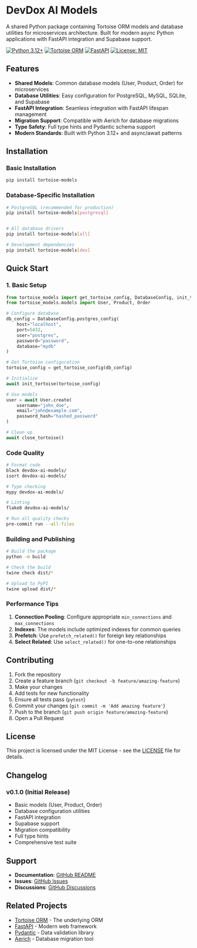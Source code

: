 # DevDox AI Models

A shared Python package containing Tortoise ORM models and database utilities for microservices architecture. Built for modern async Python applications with FastAPI integration and Supabase support.

[![Python 3.12+](https://img.shields.io/badge/python-3.12+-blue.svg)](https://www.python.org/downloads/)
[![Tortoise ORM](https://img.shields.io/badge/tortoise--orm-0.20+-green.svg)](https://tortoise.github.io/)
[![FastAPI](https://img.shields.io/badge/FastAPI-compatible-orange.svg)](https://fastapi.tiangolo.com/)
[![License: MIT](https://img.shields.io/badge/License-MIT-yellow.svg)](https://opensource.org/licenses/MIT)

## Features

- **Shared Models**: Common database models (User, Product, Order) for microservices
- **Database Utilities**: Easy configuration for PostgreSQL, MySQL, SQLite, and Supabase
- **FastAPI Integration**: Seamless integration with FastAPI lifespan management
- **Migration Support**: Compatible with Aerich for database migrations
- **Type Safety**: Full type hints and Pydantic schema support
- **Modern Standards**: Built with Python 3.12+ and async/await patterns

## Installation

### Basic Installation

```bash
pip install tortoise-models
```

### Database-Specific Installation

```bash
# PostgreSQL (recommended for production)
pip install tortoise-models[postgresql]


# All database drivers
pip install tortoise-models[all]

# Development dependencies
pip install tortoise-models[dev]
```

## Quick Start

### 1. Basic Setup

```python
from tortoise_models import get_tortoise_config, DatabaseConfig, init_tortoise, close_tortoise
from tortoise_models.models import User, Product, Order

# Configure database
db_config = DatabaseConfig.postgres_config(
    host="localhost",
    port=5432,
    user="postgres",
    password="password",
    database="mydb"
)

# Get Tortoise configuration
tortoise_config = get_tortoise_config(db_config)

# Initialize
await init_tortoise(tortoise_config)

# Use models
user = await User.create(
    username="john_doe",
    email="john@example.com",
    password_hash="hashed_password"
)

# Clean up
await close_tortoise()
```

### Code Quality

```bash
# Format code
black devdox-ai-models/
isort devdox-ai-models/

# Type checking
mypy devdox-ai-models/

# Linting
flake8 devdox-ai-models/

# Run all quality checks
pre-commit run --all-files
```

### Building and Publishing

```bash
# Build the package
python -m build

# Check the build
twine check dist/*

# Upload to PyPI
twine upload dist/*
```


### Performance Tips

1. **Connection Pooling**: Configure appropriate `min_connections` and `max_connections`
2. **Indexes**: The models include optimized indexes for common queries
3. **Prefetch**: Use `prefetch_related()` for foreign key relationships
4. **Select Related**: Use `select_related()` for one-to-one relationships

## Contributing

1. Fork the repository
2. Create a feature branch (`git checkout -b feature/amazing-feature`)
3. Make your changes
4. Add tests for new functionality
5. Ensure all tests pass (`pytest`)
6. Commit your changes (`git commit -m 'Add amazing feature'`)
7. Push to the branch (`git push origin feature/amazing-feature`)
8. Open a Pull Request

## License

This project is licensed under the MIT License - see the [LICENSE](LICENSE) file for details.

## Changelog

### v0.1.0 (Initial Release)

- Basic models (User, Product, Order)
- Database configuration utilities
- FastAPI integration
- Supabase support
- Migration compatibility
- Full type hints
- Comprehensive test suite

## Support

- **Documentation**: [GitHub README](https://github.com/yourusername/tortoise-models#readme)
- **Issues**: [GitHub Issues](https://github.com/yourusername/tortoise-models/issues)
- **Discussions**: [GitHub Discussions](https://github.com/yourusername/tortoise-models/discussions)

## Related Projects

- [Tortoise ORM](https://tortoise.github.io/) - The underlying ORM
- [FastAPI](https://fastapi.tiangolo.com/) - Modern web framework
- [Pydantic](https://docs.pydantic.dev/) - Data validation library
- [Aerich](https://github.com/tortoise/aerich) - Database migration tool
